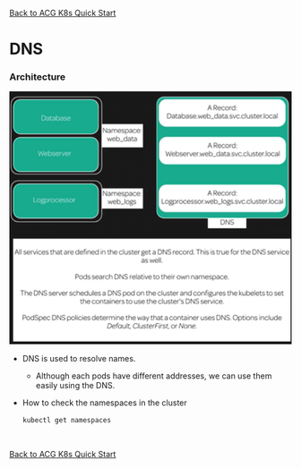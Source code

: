 [Back to ACG K8s Quick Start](../main.md)

# DNS

### Architecture
![](images/001.png)

* DNS is used to resolve names.
  * Although each pods have different addresses, we can use them easily using the DNS.

* How to check the namespaces in the cluster
  ```
  kubectl get namespaces
  ```

<br>

[Back to ACG K8s Quick Start](../main.md)